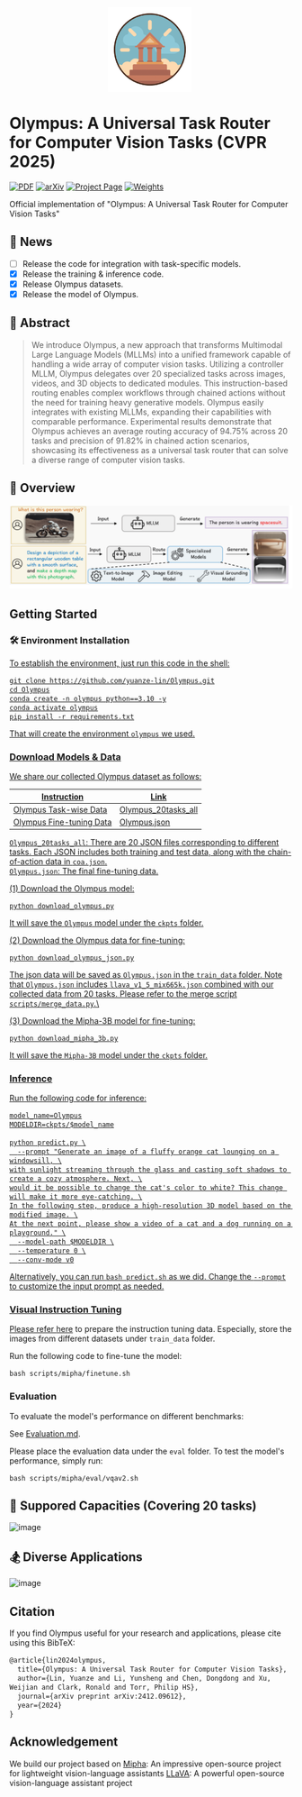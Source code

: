 <p align="center"><img src="https://github.com/yuanze-lin/Olympus/blob/main/asset/olympus.png" alt="icon" width="150" height="150" style="vertical-align:middle; margin-right:5px;" /></p>

# Olympus: A Universal Task Router for Computer Vision Tasks (CVPR 2025) <br /> 

[![PDF](https://img.shields.io/badge/PDF-Download-orange?style=flat-square&logo=adobeacrobatreader&logoColor=white)](https://arxiv.org/pdf/2412.09612)
[![arXiv](https://img.shields.io/badge/arXiv-2412.09612-b31b1b.svg)](https://arxiv.org/pdf/2412.09612) 
[![Project Page](https://img.shields.io/badge/Project%20Page-Visit%20Now-0078D4?style=flat-square&logo=googlechrome&logoColor=white)](https://yuanze-lin.me/Olympus_page/)
[![Weights](https://img.shields.io/badge/%F0%9F%A4%97%20Hugging%20Face-Model-FFD21E)](https://huggingface.co/Yuanze/Olympus)

Official implementation of "Olympus: A Universal Task Router for Computer Vision Tasks" 


## :mega:  News
- [ ] Release the code for integration with task-specific models.
- [x] Release the training & inference code.
- [x] Release Olympus datasets.
- [x] Release the model of Olympus.

## :page_facing_up: Abstract

> We introduce Olympus, a new approach that transforms Multimodal Large Language Models (MLLMs) into a unified framework capable of handling a wide array of computer vision tasks. Utilizing a controller MLLM, Olympus delegates over 20 specialized tasks across images, videos, and 3D objects to dedicated modules. This instruction-based routing enables complex workflows through chained actions without the need for training heavy generative models. Olympus easily integrates with existing MLLMs, expanding their capabilities with comparable performance. Experimental results demonstrate that Olympus achieves an average routing accuracy of 94.75% across 20 tasks and precision of 91.82% in chained action scenarios, showcasing its effectiveness as a universal task router that can solve a diverse range of computer vision tasks.

## :low_brightness: Overview 

![image](https://github.com/yuanze-lin/Olympus/blob/main/asset/overview.png)

  
## Getting Started

### :hammer_and_wrench: Environment Installation <a href="#install" id="install"/>
To establish the environment, just run this code in the shell:
```
git clone https://github.com/yuanze-lin/Olympus.git
cd Olympus
conda create -n olympus python==3.10 -y
conda activate olympus
pip install -r requirements.txt
```
That will create the environment ```olympus``` we used.

### Download Models & Data ###
We share our collected Olympus dataset as follows:

| Instruction    | Link |
|---------|------|
| Olympus Task-wise Data | [Olympus_20tasks_all](https://drive.google.com/drive/folders/1m3FYHarVG8eg7X7cMAC5N5NBG-p0ymw8?usp=drive_link) |
| Olympus Fine-tuning Data | [Olympus.json](https://drive.google.com/file/d/1CMLZLa6hkVN2K1ebCcJEOaFGc2cLeLQ7/view?usp=sharing) |

```Olympus_20tasks_all```: There are 20 JSON files corresponding to different tasks. Each JSON includes both training and test data, along with the chain-of-action data in ```coa.json```.\
```Olympus.json```: The final fine-tuning data.


(1) Download the Olympus model:
```
python download_olympus.py
```
It will save the ```Olympus``` model under the ```ckpts``` folder.

(2) Download the Olympus data for fine-tuning:
```
python download_olympus_json.py
```
The json data will be saved as ```Olympus.json``` in the ```train_data``` folder. Note that ```Olympus.json``` includes ```llava_v1_5_mix665k.json``` combined with our collected data from 20 tasks.
Please refer to the merge script ```scripts/merge_data.py```.\

(3) Download the Mipha-3B model for fine-tuning:
```
python download_mipha_3b.py
```
It will save the ```Mipha-3B``` model under the ```ckpts``` folder.

### Inference

Run the following code for inference: 
```
model_name=Olympus
MODELDIR=ckpts/$model_name

python predict.py \
  --prompt "Generate an image of a fluffy orange cat lounging on a windowsill, \
with sunlight streaming through the glass and casting soft shadows to create a cozy atmosphere. Next, \
would it be possible to change the cat's color to white? This change will make it more eye-catching. \
In the following step, produce a high-resolution 3D model based on the modified image. \
At the next point, please show a video of a cat and a dog running on a playground." \
  --model-path $MODELDIR \
  --temperature 0 \
  --conv-mode v0
```
Alternatively, you can run ```bash predict.sh``` as we did. Change the ```--prompt``` to customize the input prompt as needed.

### Visual Instruction Tuning
Please refer [here](https://github.com/haotian-liu/LLaVA/blob/9a26bd1435b4ac42c282757f2c16d34226575e96/README.md#visual-instruction-tuning) to prepare the instruction tuning data. Especially, store the images from different datasets under ```train_data``` folder.

Run the following code to fine-tune the model: 
```
bash scripts/mipha/finetune.sh
```

### Evaluation
To evaluate the model's performance on different benchmarks:

See [Evaluation.md](https://github.com/haotian-liu/LLaVA/blob/main/docs/Evaluation.md).

Please place the evaluation data under the ```eval``` folder. To test the model's performance, simply run:

```
bash scripts/mipha/eval/vqav2.sh
```

## :crystal_ball: Suppored Capacities (Covering 20 tasks)

![image](https://github.com/yuanze-lin/Olympus/blob/main/asset/capacities.png)


## :snowboarder: Diverse Applications

![image](https://github.com/yuanze-lin/Olympus/blob/main/asset/application.png)

## Citation

If you find Olympus useful for your research and applications, please cite using this BibTeX:

```
@article{lin2024olympus,
  title={Olympus: A Universal Task Router for Computer Vision Tasks},
  author={Lin, Yuanze and Li, Yunsheng and Chen, Dongdong and Xu, Weijian and Clark, Ronald and Torr, Philip HS},
  journal={arXiv preprint arXiv:2412.09612},
  year={2024}
}
```

## Acknowledgement
We build our project based on
[Mipha](https://github.com/xmoanvaf/llava-phi): An impressive open-source project for lightweight vision-language assistants
[LLaVA](https://github.com/haotian-liu/LLaVA): A powerful open-source vision-language assistant project
